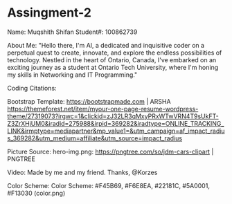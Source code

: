 # Assingment-2
Name: Muqshith Shifan
Student#: 100862739

About Me:
"Hello there, I'm Al, a dedicated and inquisitive coder on a perpetual
quest to create, innovate, and explore the endless possibilities of technology. Nestled in the heart of Ontario, Canada, I've embarked on an exciting journey
as a student at Ontario Tech University, where I'm honing my skills in Networking and IT Programming."

Coding Citations:


Bootstrap Template:
https://bootstrapmade.com | ARSHA
https://themeforest.net/item/myour-one-page-resume-wordpress-theme/27319073?irgwc=1&clickid=zJ32LR3qMxyPRxWTwVRN4T9sUkFT-Z3ZrXHjUM0&iradid=275988&irpid=369282&iradtype=ONLINE_TRACKING_LINK&irmptype=mediapartner&mp_value1=&utm_campaign=af_impact_radius_369282&utm_medium=affiliate&utm_source=impact_radius


Picture Source:
hero-img.png: https://pngtree.com/so/jdm-cars-clipart | PNGTREE


Video:
Made by me and my friend. Thanks, @Korzes



Color Scheme:
Color Scheme: #F45B69, #F6E8EA, #22181C, #5A0001, #F13030 (color.png)
